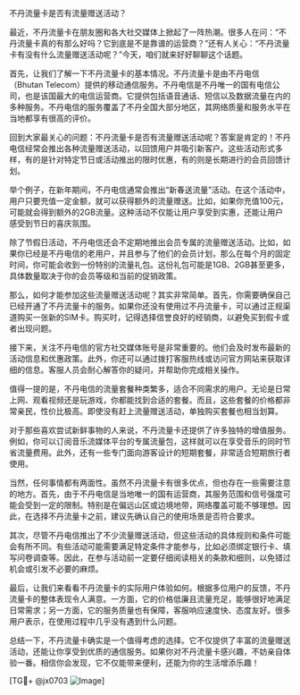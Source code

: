 不丹流量卡是否有流量赠送活动？

最近，不丹流量卡在朋友圈和各大社交媒体上掀起了一阵热潮。很多人在问：“不丹流量卡真的有那么好吗？它到底是不是靠谱的运营商？”还有人关心：“不丹流量卡有没有什么流量赠送活动呢？”今天，咱们就来好好聊聊这个话题。

首先，让我们了解一下不丹流量卡的基本情况。不丹流量卡是由不丹电信（Bhutan Telecom）提供的移动通信服务。不丹电信是不丹唯一的国有电信公司，也是该国最大的电信运营商。它提供包括语音通话、短信以及数据流量在内的多种服务。不丹电信的服务覆盖了不丹全国大部分地区，其网络质量和服务水平在当地都享有很高的评价。

回到大家最关心的问题：不丹流量卡是否有流量赠送活动呢？答案是肯定的！不丹电信经常会推出各种流量赠送活动，以回馈用户并吸引新客户。这些活动形式多样，有的是针对特定节日或活动推出的限时优惠，有的则是长期进行的会员回馈计划。

举个例子，在新年期间，不丹电信通常会推出“新春送流量”活动。在这个活动中，用户只要充值一定金额，就可以获得额外的流量赠送。比如，如果你充值100元，可能就会得到额外的2GB流量。这种活动不仅能让用户享受到实惠，还能让用户感受到节日的喜庆氛围。

除了节假日活动，不丹电信还会不定期地推出会员专属的流量赠送活动。比如，如果你已经是不丹电信的老用户，并且参与了他们的会员计划，那么在每个月的固定时间，你可能会收到一份特别的流量礼包。这份礼包可能是1GB、2GB甚至更多，具体数量取决于你的会员等级和当前的促销政策。

那么，如何才能参加这些流量赠送活动呢？其实非常简单。首先，你需要确保自己已经开通了不丹流量卡的服务。如果你还没有使用过不丹流量卡，可以通过正规渠道购买一张新的SIM卡。购买时，记得选择信誉良好的经销商，以避免买到假卡或者出现问题。

接下来，关注不丹电信的官方社交媒体账号是非常重要的。他们会及时发布最新的活动信息和优惠政策。此外，你还可以通过拨打客服热线或访问官方网站来获取详细的信息。客服人员会耐心解答你的疑问，并帮助你完成相关操作。

值得一提的是，不丹电信的流量套餐种类繁多，适合不同需求的用户。无论是日常上网、观看视频还是玩游戏，你都能找到合适的套餐。而且，这些套餐的价格都非常亲民，性价比极高。即使没有赶上流量赠送活动，单独购买套餐也相当划算。

对于那些喜欢尝试新鲜事物的人来说，不丹流量卡还提供了许多独特的增值服务。例如，你可以订阅音乐流媒体平台的专属流量包，这样就可以在享受音乐的同时节省流量费用。此外，还有一些专门面向游客设计的短期套餐，非常适合短期旅行者使用。

当然，任何事情都有两面性。虽然不丹流量卡有很多优点，但也存在一些需要注意的地方。首先，由于不丹电信是当地唯一的国有运营商，其服务范围和信号强度可能会受到一定的限制。特别是在偏远山区或边境地带，网络覆盖可能不够理想。因此，在选择不丹流量卡之前，建议先确认自己的使用场景是否符合要求。

其次，尽管不丹电信推出了不少流量赠送活动，但这些活动的具体规则和条件可能会有所不同。有些活动可能需要满足特定条件才能参与，比如必须绑定银行卡、填写问卷调查等。因此，在参与活动前一定要仔细阅读相关的条款和细则，以免错过机会或引发不必要的麻烦。

最后，让我们来看看不丹流量卡的实际用户体验如何。根据多位用户的反馈，不丹流量卡的整体表现令人满意。一方面，它的价格低廉且流量充足，能够很好地满足日常需求；另一方面，它的服务质量也有保障，客服响应速度快、态度友好。很多用户表示，在使用过程中几乎没有遇到什么问题。

总结一下，不丹流量卡确实是一个值得考虑的选择。它不仅提供了丰富的流量赠送活动，还能让你享受到优质的通信服务。如果你对不丹流量卡感兴趣，不妨亲自体验一番。相信你会发现，它不仅能带来便利，还能为你的生活增添乐趣！

[TG💪+ @jx0703 ![Image](https://github.com/user-attachments/assets/dbca1d08-cadb-493c-b0ec-ad6f7a83f270)]